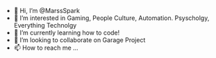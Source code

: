 - 👋 Hi, I’m @MarssSpark
- 👀 I’m interested in Gaming, People Culture, Automation. Psyscholgy, Everything Technolgy 
- 🌱 I’m currently learning how to code!
- 💞️ I’m looking to collaborate on Garage Project 
- 📫 How to reach me ...

<!---
MarssSpark/MarssSpark is a ✨ special ✨ repository because its `README.md` (this file) appears on your GitHub profile.
You can click the Preview link to take a look at your changes.
--->
